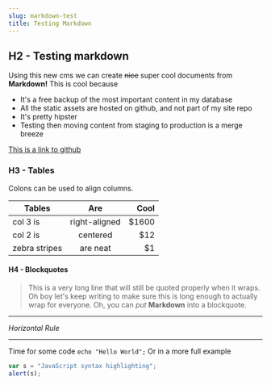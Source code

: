 ```yaml
---
slug: markdown-test
title: Testing Markdown
---
```


## H2 - Testing markdown

Using this new cms we can create ~~nice~~ super cool documents from **Markdown!**
This is cool because
- It's a free backup of the most important content in my database
- All the static assets are hosted on github, and not part of my site repo
- It's pretty hipster
- Testing then moving content from staging to production is a merge breeze

[This is a link to github](https://github.com)

### H3 - Tables
 
Colons can be used to align columns.

| Tables        | Are           | Cool  |
| ------------- |:-------------:| -----:|
| col 3 is      | right-aligned | $1600 |
| col 2 is      | centered      |   $12 |
| zebra stripes | are neat      |    $1 |




#### H4 - Blockquotes

> This is a very long line that will still be quoted properly when it wraps. Oh boy let's keep writing to make sure this is long enough to actually wrap for everyone. Oh, you can *put* **Markdown** into a blockquote.


***

*Horizontal Rule*

***

Time for some code `echo "Hello World";`
Or in a more full example

```javascript
var s = "JavaScript syntax highlighting";
alert(s);
```
